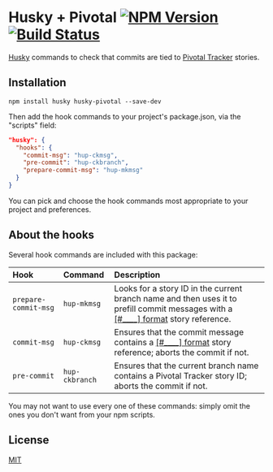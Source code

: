 # Husky + Pivotal [![NPM Version](https://img.shields.io/npm/v/husky-pivotal.svg?style=flat)](https://npmjs.org/package/husky-pivotal) [![Build Status](https://travis-ci.org/redoPop/husky-pivotal.svg?branch=master)](https://travis-ci.org/redoPop/husky-pivotal)
[Husky](https://github.com/typicode/husky) commands to check that commits are tied to [Pivotal Tracker](https://www.pivotaltracker.com) stories.

## Installation
```
npm install husky husky-pivotal --save-dev
```

Then add the hook commands to your project's package.json, via the "scripts" field:

```json
"husky": {
  "hooks": {
    "commit-msg": "hup-ckmsg",
    "pre-commit": "hup-ckbranch",
    "prepare-commit-msg": "hup-mkmsg"
  }
}
```

You can pick and choose the hook commands most appropriate to your project and preferences.

## About the hooks
Several hook commands are included with this package:

| Hook | Command | Description
| :--- | :------ | :----------
| `prepare-commit-msg` | `hup-mkmsg` | Looks for a story ID in the current branch name and then uses it to prefill commit messages with a [[#____] format](https://www.pivotaltracker.com/help/api#Tracker_Updates_in_SCM_Post_Commit_Hooks) story reference.
| `commit-msg` | `hup-ckmsg` | Ensures that the commit message contains a [[#____] format](https://www.pivotaltracker.com/help/api#Tracker_Updates_in_SCM_Post_Commit_Hooks) story reference; aborts the commit if not.
| `pre-commit` | `hup-ckbranch` | Ensures that the current branch name contains a Pivotal Tracker story ID; aborts the commit if not.

You may not want to use every one of these commands: simply omit the ones you don't want from your npm scripts.

## License
[MIT](LICENSE)
